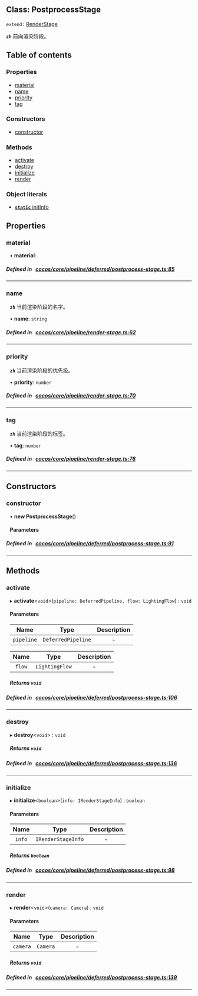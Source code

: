 
## Class: PostprocessStage


`extend:`
[RenderStage](docs/zh/pipeline/Class/RenderStage.md)












**`zh`** 前向渲染阶段。



<div class="table-of-content">
<h2>Table of contents</h2>


### Properties

- [ material](#material)
- [ name](#name)
- [ priority](#priority)
- [ tag](#tag)

### Constructors

- [ constructor](#constructor)

### Methods

- [ activate](#activate)
- [ destroy](#destroy)
- [ initialize](#initialize)
- [ render](#render)

### Object literals

- [ **`static`**  initInfo](#initInfo)
</div>

## Properties


### material
<div style="margin-left: 10px;">




•  **material**:
 
</div>

##### Defined in &nbsp;   [cocos/core/pipeline/deferred/postprocess-stage.ts:85](https://github.com/cocos-creator/engine/blob/c7bf6b8a9/cocos/core/pipeline/deferred/postprocess-stage.ts#L85)&nbsp;


___


### name
<div style="margin-left: 10px;">




**`zh`** 当前渲染阶段的名字。





•  **name**:
 ``string`` 
</div>

##### Defined in &nbsp;   [cocos/core/pipeline/render-stage.ts:62](https://github.com/cocos-creator/engine/blob/c7bf6b8a9/cocos/core/pipeline/render-stage.ts#L62)&nbsp;


___


### priority
<div style="margin-left: 10px;">




**`zh`** 当前渲染阶段的优先级。





•  **priority**:
 ``number`` 
</div>

##### Defined in &nbsp;   [cocos/core/pipeline/render-stage.ts:70](https://github.com/cocos-creator/engine/blob/c7bf6b8a9/cocos/core/pipeline/render-stage.ts#L70)&nbsp;


___


### tag
<div style="margin-left: 10px;">




**`zh`** 当前渲染阶段的标签。





•  **tag**:
 ``number`` 
</div>

##### Defined in &nbsp;   [cocos/core/pipeline/render-stage.ts:78](https://github.com/cocos-creator/engine/blob/c7bf6b8a9/cocos/core/pipeline/render-stage.ts#L78)&nbsp;


___

<!---->
## Constructors


### constructor
<div style="margin-left: 10px;">

• **new PostprocessStage**()

#### Parameters
</div>

##### Defined in &nbsp;   [cocos/core/pipeline/deferred/postprocess-stage.ts:91](https://github.com/cocos-creator/engine/blob/c7bf6b8a9/cocos/core/pipeline/deferred/postprocess-stage.ts#L91)&nbsp;


---

<!---->
## Methods

### activate
<div style="margin-left: 10px;">

▸   **activate**<`void`\>(`pipeline: DeferredPipeline, flow: LightingFlow`) : `void`




<!---->
<!--    #### Returns `void` -->
<!---->

#### Parameters

| Name | Type | Description |
| :------: | :------: | :------: |
| `pipeline` | `DeferredPipeline` | - |

| Name | Type | Description |
| :------: | :------: | :------: |
| `flow` | `LightingFlow` | - |



##### Returns `void`




</div>

##### Defined in &nbsp;   [cocos/core/pipeline/deferred/postprocess-stage.ts:106](https://github.com/cocos-creator/engine/blob/c7bf6b8a9/cocos/core/pipeline/deferred/postprocess-stage.ts#L106)&nbsp;
___
### destroy
<div style="margin-left: 10px;">

▸   **destroy**<`void`\> : `void`




<!---->
<!--    #### Returns `void` -->
<!---->


##### Returns `void`




</div>

##### Defined in &nbsp;   [cocos/core/pipeline/deferred/postprocess-stage.ts:136](https://github.com/cocos-creator/engine/blob/c7bf6b8a9/cocos/core/pipeline/deferred/postprocess-stage.ts#L136)&nbsp;
___
### initialize
<div style="margin-left: 10px;">

▸   **initialize**<`boolean`\>(`info: IRenderStageInfo`) : `boolean`




<!---->
<!--    #### Returns `boolean` -->
<!---->

#### Parameters

| Name | Type | Description |
| :------: | :------: | :------: |
| `info` | `IRenderStageInfo` | - |



##### Returns `boolean`




</div>

##### Defined in &nbsp;   [cocos/core/pipeline/deferred/postprocess-stage.ts:98](https://github.com/cocos-creator/engine/blob/c7bf6b8a9/cocos/core/pipeline/deferred/postprocess-stage.ts#L98)&nbsp;
___
### render
<div style="margin-left: 10px;">

▸   **render**<`void`\>(`camera: Camera`) : `void`




<!---->
<!--    #### Returns `void` -->
<!---->

#### Parameters

| Name | Type | Description |
| :------: | :------: | :------: |
| `camera` | `Camera` | - |



##### Returns `void`




</div>

##### Defined in &nbsp;   [cocos/core/pipeline/deferred/postprocess-stage.ts:139](https://github.com/cocos-creator/engine/blob/c7bf6b8a9/cocos/core/pipeline/deferred/postprocess-stage.ts#L139)&nbsp;
___
<!---->
<!---->




